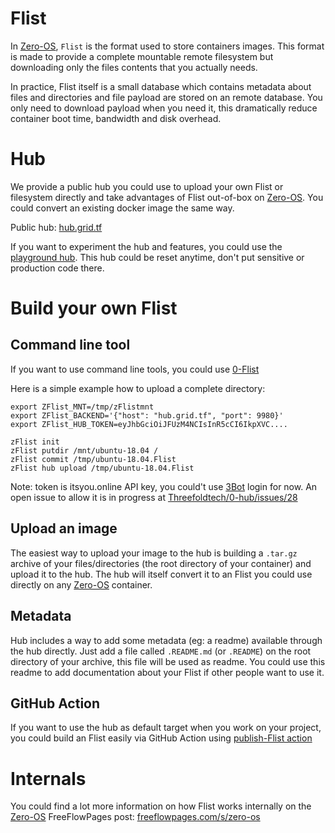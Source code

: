 # Flist

In [Zero-OS](threefold__zos), `Flist` is the format used to store containers images. This format is made to provide
a complete mountable remote filesystem but downloading only the files contents that you actually needs.

In practice, Flist itself is a small database which contains metadata about files and directories and
file payload are stored on an remote database. You only need to download payload when you need it, this
dramatically reduce container boot time, bandwidth and disk overhead.

# Hub

We provide a public hub you could use to upload your own Flist or filesystem directly and take
advantages of Flist out-of-box on [Zero-OS](threefold__zos). You could convert an existing docker image the same way.

Public hub: [hub.grid.tf](https://hub.grid.tf)

If you want to experiment the hub and features, you could use the [playground hub](https://playground.hub.grid.tf).
This hub could be reset anytime, don't put sensitive or production code there.

# Build your own Flist

## Command line tool

If you want to use command line tools, you could use [0-Flist](https://github.com/Threefoldtech/0-Flist/tree/development-v2)

Here is a simple example how to upload a complete directory:

```
export ZFlist_MNT=/tmp/zFlistmnt
export ZFlist_BACKEND='{"host": "hub.grid.tf", "port": 9980}'
export ZFlist_HUB_TOKEN=eyJhbGciOiJFUzM4NCIsInR5cCI6IkpXVC....

zFlist init
zFlist putdir /mnt/ubuntu-18.04 /
zFlist commit /tmp/ubuntu-18.04.Flist
zFlist hub upload /tmp/ubuntu-18.04.Flist
```

Note: token is itsyou.online API key, you could't use [3Bot](threefold__3bot_def) login for now.
An open issue to allow it is in progress at [Threefoldtech/0-hub/issues/28](https://github.com/Threefoldtech/0-hub/issues/28)


## Upload an image

The easiest way to upload your image to the hub is building a `.tar.gz` archive of your files/directories
(the root directory of your container) and upload it to the hub. The hub will itself convert it to an Flist
you could use directly on any [Zero-OS](threefold__zos) container.

## Metadata

Hub includes a way to add some metadata (eg: a readme) available through the hub directly. Just add a file
called `.README.md` (or `.README`) on the root directory of your archive, this file will be used as
readme. You could use this readme to add documentation about your Flist if other people want to use it.

<!-- Add link to example when this will be available on the production hub -->

## GitHub Action

If you want to use the hub as default target when you work on your project, you could build an Flist
easily via GitHub Action using [publish-Flist action](https://github.com/Threefoldtech/publish-Flist)

# Internals

You could find a lot more information on how Flist works internally on the [Zero-OS](threefold__zos) FreeFlowPages post: 
[freeflowpages.com/s/zero-os](https://freeflowpages.com/s/zero-os/?contentId=9396)